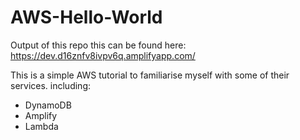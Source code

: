 # AWS-Hello-World

Output of this repo this can be found here:
https://dev.d16znfv8ivpv6q.amplifyapp.com/

This is a simple AWS tutorial to familiarise myself with some of their services. 
including:
<ul>
<li>DynamoDB</li>
<li>Amplify</li>
<li>Lambda</li>
</ul>
